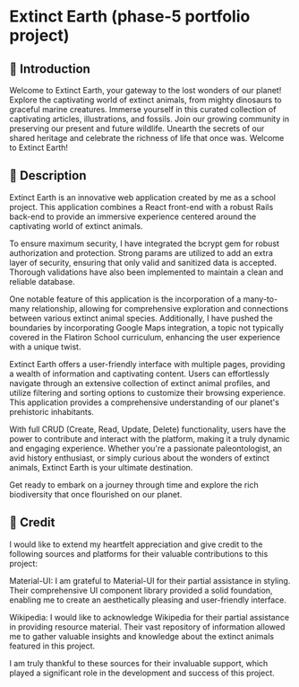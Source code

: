 # Extinct Earth (phase-5 portfolio project)

## 📖 Introduction

Welcome to Extinct Earth, your gateway to the lost wonders of our planet! Explore the captivating world of extinct animals, from mighty dinosaurs to graceful marine creatures. Immerse yourself in this curated collection of captivating articles, illustrations, and fossils. Join our growing community in preserving our present and future wildlife. Unearth the secrets of our shared heritage and celebrate the richness of life that once was. Welcome to Extinct Earth!

## 🦕 Description 

Extinct Earth is an innovative web application created by me as a school project. This application combines a React front-end with a robust Rails back-end to provide an immersive experience centered around the captivating world of extinct animals.

To ensure maximum security, I have integrated the bcrypt gem for robust authorization and protection. Strong params are utilized to add an extra layer of security, ensuring that only valid and sanitized data is accepted. Thorough validations have also been implemented to maintain a clean and reliable database.

One notable feature of this application is the incorporation of a many-to-many relationship, allowing for comprehensive exploration and connections between various extinct animal species. Additionally, I have pushed the boundaries by incorporating Google Maps integration, a topic not typically covered in the Flatiron School curriculum, enhancing the user experience with a unique twist.

Extinct Earth offers a user-friendly interface with multiple pages, providing a wealth of information and captivating content. Users can effortlessly navigate through an extensive collection of extinct animal profiles, and utilize filtering and sorting options to customize their browsing experience. This application provides a comprehensive understanding of our planet's prehistoric inhabitants.

With full CRUD (Create, Read, Update, Delete) functionality, users have the power to contribute and interact with the platform, making it a truly dynamic and engaging experience. Whether you're a passionate paleontologist, an avid history enthusiast, or simply curious about the wonders of extinct animals, Extinct Earth is your ultimate destination.

Get ready to embark on a journey through time and explore the rich biodiversity that once flourished on our planet. 

## 👏 Credit

I would like to extend my heartfelt appreciation and give credit to the following sources and platforms for their valuable contributions to this project:

Material-UI: I am grateful to Material-UI for their partial assistance in styling. Their comprehensive UI component library provided a solid foundation, enabling me to create an aesthetically pleasing and user-friendly interface.

Wikipedia: I would like to acknowledge Wikipedia for their partial assistance in providing resource material. Their vast repository of information allowed me to gather valuable insights and knowledge about the extinct animals featured in this project.

I am truly thankful to these sources for their invaluable support, which played a significant role in the development and success of this project.
